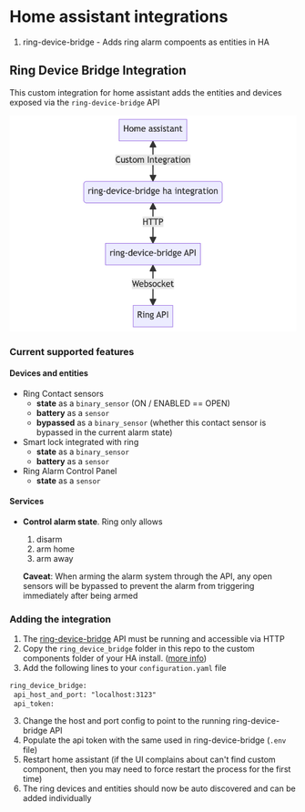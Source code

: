 # Home assistant integrations
1. ring-device-bridge - Adds ring alarm compoents as entities in HA

## Ring Device Bridge Integration
This custom integration for home assistant adds the entities and devices exposed 
via the `ring-device-bridge` API

![System Diagram](diagram.png)

### Current supported features

#### Devices and entities
* Ring Contact sensors
  * **state** as a `binary_sensor` (ON / ENABLED == OPEN)
  * **battery** as a `sensor`
  * **bypassed** as a `binary_sensor` (whether this contact sensor is bypassed in the current alarm state)
* Smart lock integrated with ring
  * **state** as a `binary_sensor`
  * **battery** as a `sensor`
* Ring Alarm Control Panel
  * **state** as a `sensor`

#### Services
* **Control alarm state**. Ring only allows
   1. disarm
   2. arm home
   3. arm away
   
  **Caveat**: When arming the alarm system through the API, any open sensors will be bypassed
  to prevent the alarm from triggering immediately after being armed 

### Adding the integration

1. The [ring-device-bridge](https://github.com/anlawande/ring-home-assistant-bridge) API must be running and accessible via HTTP
2. Copy the `ring_device_bridge` folder in this repo to the custom components folder of your HA install. ([more info](https://developers.home-assistant.io/docs/creating_integration_file_structure#where-home-assistant-looks-for-integrations))
3. Add the following lines to your `configuration.yaml` file 
  ```
ring_device_bridge:
   api_host_and_port: "localhost:3123"
   api_token:
  ```
3. Change the host and port config to point to the running ring-device-bridge API
4. Populate the api token with the same used in ring-device-bridge (`.env` file)
5. Restart home assistant (if the UI complains about can't find custom component,
   then you may need to force restart the process for the first time)
6. The ring devices and entities should now be auto discovered and can be added individually
